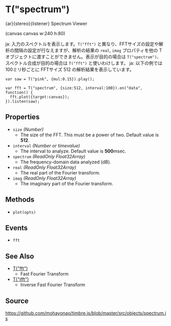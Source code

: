 T("spectrum")
=============
{ar}{stereo}{listener} Spectrum Viewer

(canvas canvas w:240 h:80)

ja: 入力のスペクトルを表示します。`T("fft")` と異なり、FFTサイズの設定や解析の間隔の設定が行なえますが、解析の結果の `real`, `imag` プロパティを他の T オブジェクトに渡すことができません。表示が目的の場合は `T("spectrum")`、 スペクトル合成が目的の場合は `T("fft")` と使いわけします。
ja: 以下の例では 100ミリ秒ごとに FFTサイズ 512 の解析結果を表示しています。

```timbre
var saw = T("pink", {mul:0.15}).play();

var fft = T("spectrum", {size:512, interval:100}).on("data", function() {
  fft.plot({target:canvas});
}).listen(saw);
```

## Properties ##
- `size` _(Number)_
  - The size of the FFT. This must be a power of two. Default value is **512**.
- `interval` _(Number or timevalue)_
  - The interval to analyze. Default value is **500**msec.
- `spectrum` _(ReadOnly Float32Array)_
  - The frequency-domain data analyzed (dB).
- `real` _(ReadOnly Float32Array)_
  - The real part of the Fourier transform.
- `imag` _(ReadOnly Float32Array)_
  - The imaginary part of the Fourier transform.

## Methods ##
- `plot(opts)`

## Events ##
- `fft`

## See Also ##
- [T("fft")](./fft.html)
  - Fast Fourier Transform
- [T("ifft")](./ifft.html)
  - Inverse Fast Fourier Transform

## Source ##
https://github.com/mohayonao/timbre.js/blob/master/src/objects/spectrum.js
